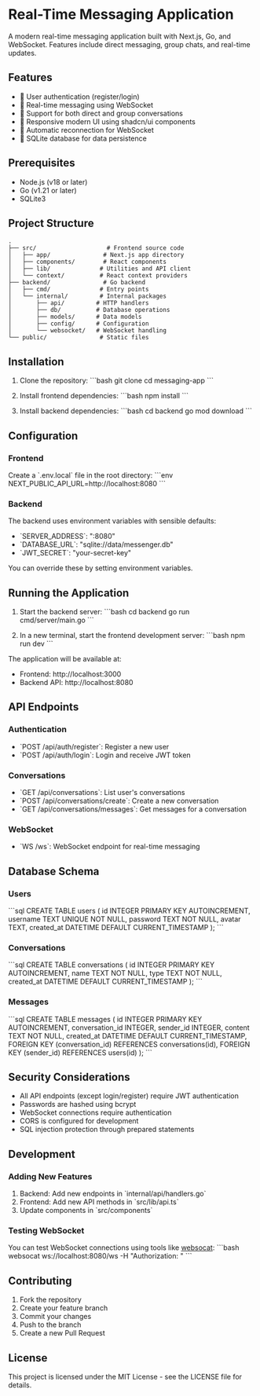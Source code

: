 # Real-Time Messaging Application

A modern real-time messaging application built with Next.js, Go, and WebSocket. Features include direct messaging, group chats, and real-time updates.

## Features

- 🔐 User authentication (register/login)
- 💬 Real-time messaging using WebSocket
- 👥 Support for both direct and group conversations
- 📱 Responsive modern UI using shadcn/ui components
- 🔄 Automatic reconnection for WebSocket
- 💾 SQLite database for data persistence

## Prerequisites

- Node.js (v18 or later)
- Go (v1.21 or later)
- SQLite3

## Project Structure

```
.
├── src/                    # Frontend source code
│   ├── app/               # Next.js app directory
│   ├── components/        # React components
│   ├── lib/              # Utilities and API client
│   └── context/          # React context providers
├── backend/               # Go backend
│   ├── cmd/              # Entry points
│   └── internal/         # Internal packages
│       ├── api/         # HTTP handlers
│       ├── db/          # Database operations
│       ├── models/      # Data models
│       ├── config/      # Configuration
│       └── websocket/   # WebSocket handling
└── public/               # Static files
```

## Installation

1. Clone the repository:
\`\`\`bash
git clone <repository-url>
cd messaging-app
\`\`\`

2. Install frontend dependencies:
\`\`\`bash
npm install
\`\`\`

3. Install backend dependencies:
\`\`\`bash
cd backend
go mod download
\`\`\`

## Configuration

### Frontend
Create a \`.env.local\` file in the root directory:
\`\`\`env
NEXT_PUBLIC_API_URL=http://localhost:8080
\`\`\`

### Backend
The backend uses environment variables with sensible defaults:
- \`SERVER_ADDRESS\`: ":8080"
- \`DATABASE_URL\`: "sqlite://data/messenger.db"
- \`JWT_SECRET\`: "your-secret-key"

You can override these by setting environment variables.

## Running the Application

1. Start the backend server:
\`\`\`bash
cd backend
go run cmd/server/main.go
\`\`\`

2. In a new terminal, start the frontend development server:
\`\`\`bash
npm run dev
\`\`\`

The application will be available at:
- Frontend: http://localhost:3000
- Backend API: http://localhost:8080

## API Endpoints

### Authentication
- \`POST /api/auth/register\`: Register a new user
- \`POST /api/auth/login\`: Login and receive JWT token

### Conversations
- \`GET /api/conversations\`: List user's conversations
- \`POST /api/conversations/create\`: Create a new conversation
- \`GET /api/conversations/messages\`: Get messages for a conversation

### WebSocket
- \`WS /ws\`: WebSocket endpoint for real-time messaging

## Database Schema

### Users
\`\`\`sql
CREATE TABLE users (
    id INTEGER PRIMARY KEY AUTOINCREMENT,
    username TEXT UNIQUE NOT NULL,
    password TEXT NOT NULL,
    avatar TEXT,
    created_at DATETIME DEFAULT CURRENT_TIMESTAMP
);
\`\`\`

### Conversations
\`\`\`sql
CREATE TABLE conversations (
    id INTEGER PRIMARY KEY AUTOINCREMENT,
    name TEXT NOT NULL,
    type TEXT NOT NULL,
    created_at DATETIME DEFAULT CURRENT_TIMESTAMP
);
\`\`\`

### Messages
\`\`\`sql
CREATE TABLE messages (
    id INTEGER PRIMARY KEY AUTOINCREMENT,
    conversation_id INTEGER,
    sender_id INTEGER,
    content TEXT NOT NULL,
    created_at DATETIME DEFAULT CURRENT_TIMESTAMP,
    FOREIGN KEY (conversation_id) REFERENCES conversations(id),
    FOREIGN KEY (sender_id) REFERENCES users(id)
);
\`\`\`

## Security Considerations

- All API endpoints (except login/register) require JWT authentication
- Passwords are hashed using bcrypt
- WebSocket connections require authentication
- CORS is configured for development
- SQL injection protection through prepared statements

## Development

### Adding New Features
1. Backend: Add new endpoints in \`internal/api/handlers.go\`
2. Frontend: Add new API methods in \`src/lib/api.ts\`
3. Update components in \`src/components\`

### Testing WebSocket
You can test WebSocket connections using tools like [websocat](https://github.com/vi/websocat):
\`\`\`bash
websocat ws://localhost:8080/ws -H "Authorization: <your-jwt-token>"
\`\`\`

## Contributing

1. Fork the repository
2. Create your feature branch
3. Commit your changes
4. Push to the branch
5. Create a new Pull Request

## License

This project is licensed under the MIT License - see the LICENSE file for details.
